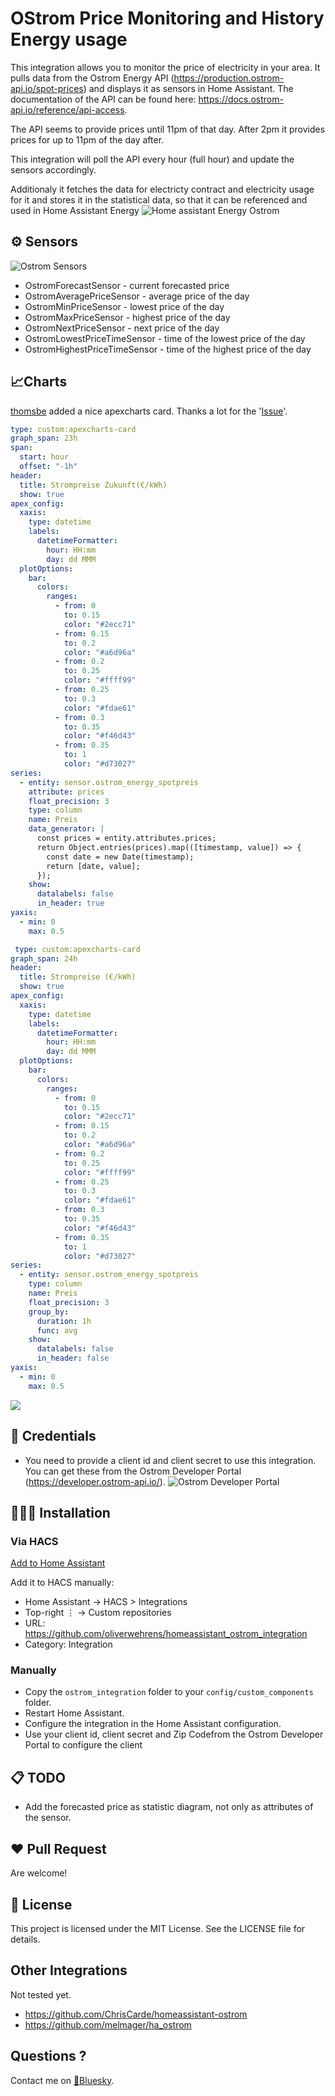 # OStrom Price Monitoring and History Energy usage

This integration allows you to monitor the price of electricity in your area. It pulls data from the Ostrom Energy API (https://production.ostrom-api.io/spot-prices) and displays it as sensors in Home Assistant. The documentation of the API can be found here: https://docs.ostrom-api.io/reference/api-access.

The API seems to provide prices until 11pm of that day. After 2pm it provides prices for up to 11pm of the day after.

This integration will poll the API every hour (full hour) and update the sensors accordingly.

Additionaly it fetches the data for electricty contract and electricity usage for it and stores it in the statistical data, so that it can be referenced and used in Home Assistant Energy ![Home assistant Energy Ostrom](images/ostrom-usage-history.png?raw=true)

## ⚙️ Sensors

![Ostrom Sensors](https://github.com/oliverwehrens/homeassistant_ostrom_integration/blob/main/images/ostrom_sensors.png?raw=true)

- OstromForecastSensor - current forecasted price
- OstromAveragePriceSensor - average price of the day
- OstromMinPriceSensor - lowest price of the day
- OstromMaxPriceSensor - highest price of the day
- OstromNextPriceSensor - next price of the day
- OstromLowestPriceTimeSensor - time of the lowest price of the day
- OstromHighestPriceTimeSensor - time of the highest price of the day

## 📈Charts

[thomsbe](https://github.com/thomsbe) added a nice apexcharts card. Thanks a lot for the '[Issue](https://github.com/oliverwehrens/homeassistant_ostrom_integration/issues/1)'.

```yaml
type: custom:apexcharts-card
graph_span: 23h
span:
  start: hour
  offset: "-1h"
header:
  title: Strompreise Zukunft(€/kWh)
  show: true
apex_config:
  xaxis:
    type: datetime
    labels:
      datetimeFormatter:
        hour: HH:mm
        day: dd MMM
  plotOptions:
    bar:
      colors:
        ranges:
          - from: 0
            to: 0.15
            color: "#2ecc71"
          - from: 0.15
            to: 0.2
            color: "#a6d96a"
          - from: 0.2
            to: 0.25
            color: "#ffff99"
          - from: 0.25
            to: 0.3
            color: "#fdae61"
          - from: 0.3
            to: 0.35
            color: "#f46d43"
          - from: 0.35
            to: 1
            color: "#d73027"
series:
  - entity: sensor.ostrom_energy_spotpreis
    attribute: prices
    float_precision: 3
    type: column
    name: Preis
    data_generator: |
      const prices = entity.attributes.prices;
      return Object.entries(prices).map(([timestamp, value]) => {
        const date = new Date(timestamp);
        return [date, value];
      });
    show:
      datalabels: false
      in_header: true
yaxis:
  - min: 0
    max: 0.5
```

```yaml
 type: custom:apexcharts-card
graph_span: 24h
header:
  title: Strompreise (€/kWh)
  show: true
apex_config:
  xaxis:
    type: datetime
    labels:
      datetimeFormatter:
        hour: HH:mm
        day: dd MMM
  plotOptions:
    bar:
      colors:
        ranges:
          - from: 0
            to: 0.15
            color: "#2ecc71"
          - from: 0.15
            to: 0.2
            color: "#a6d96a"
          - from: 0.2
            to: 0.25
            color: "#ffff99"
          - from: 0.25
            to: 0.3
            color: "#fdae61"
          - from: 0.3
            to: 0.35
            color: "#f46d43"
          - from: 0.35
            to: 1
            color: "#d73027"
series:
  - entity: sensor.ostrom_energy_spotpreis
    type: column
    name: Preis
    float_precision: 3
    group_by:
      duration: 1h
      func: avg
    show:
      datalabels: false
      in_header: false
yaxis:
  - min: 0
    max: 0.5
  ```

![](https://github.com/oliverwehrens/homeassistant_ostrom_integration/blob/main/images/chart1.png?raw=true)


## 🔐 Credentials

- You need to provide a client id and client secret to use this integration. You can get these from the Ostrom Developer Portal (https://developer.ostrom-api.io/).
![Ostrom Developer Portal](https://github.com/oliverwehrens/homeassistant_ostrom_integration/blob/main/images/ostrom_client.png?raw=true)

## 👨🏻‍🔧 Installation

### Via HACS

[Add to Home Assistant](https://my.home-assistant.io/redirect/hacs_repository/?owner=oliverwehrens&repository=homeassistant_ostrom_integration&category=integration)


Add it to HACS manually:

- Home Assistant → HACS > Integrations
- Top-right ⋮ → Custom repositories
- URL: https://github.com/oliverwehrens/homeassistant_ostrom_integration
- Category: Integration

### Manually

- Copy the `ostrom_integration` folder to your `config/custom_components` folder.
- Restart Home Assistant.
- Configure the integration in the Home Assistant configuration.
- Use your client id, client secret and Zip Codefrom the Ostrom Developer Portal to configure the client


## 📋 TODO

- Add the forecasted price as statistic diagram, not only as attributes of the sensor.

## ❤️ Pull Request

Are welcome!

## 🪪 License

This project is licensed under the MIT License. See the LICENSE file for details.

## Other Integrations

Not tested yet.

- https://github.com/ChrisCarde/homeassistant-ostrom
- https://github.com/melmager/ha_ostrom

## Questions ?

Contact me on [🦋Bluesky](https://bsky.app/profile/owehrens.com). 

